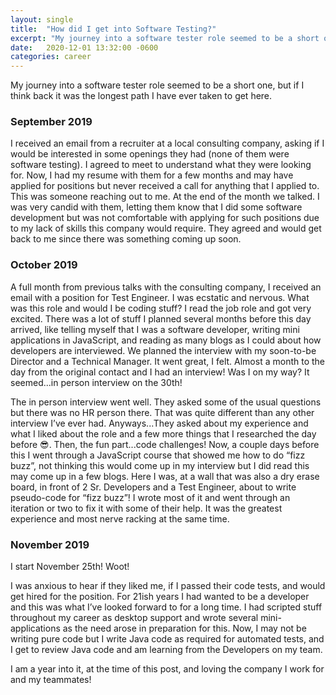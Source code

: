 ```yaml
---
layout: single
title:  "How did I get into Software Testing?"
excerpt: "My journey into a software tester role seemed to be a short one, but if I think back it was the longest path I have ever taken to get here."
date:   2020-12-01 13:32:00 -0600
categories: career
---
```

<style type="text/css">
  .rss-subscribe {
	  display: none;
  }
</style>

My journey into a software tester role seemed to be a short one, but if I think back it was the longest path I have ever taken to get here.

### September 2019

I received an email from a recruiter at a local consulting company, asking if I would be interested in some openings they had (none of them were software testing).  I agreed to meet to understand what they were looking for.  Now, I had my resume with them for a few months and may have applied for positions but never received a call for anything that I applied to.  This was someone reaching out to me.  At the end of the month we talked.  I was very candid with them, letting them know that I did some software development but was not comfortable with applying for such positions due to my lack of skills this company would require.  They agreed and would get back to me since there was something coming up soon.

### October 2019

A full month from previous talks with the consulting company, I received an email with a position for Test Engineer.  I was ecstatic and nervous.  What was this role and would I be coding stuff?  I read the job role and got very excited.  There was a lot of stuff I planned several months before this day arrived, like telling myself that I was a software developer, writing mini applications in JavaScript, and reading as many blogs as I could about how developers are interviewed.  We planned the interview with my soon-to-be Director and a Technical Manager.  It went great, I felt.  Almost a month to the day from the original contact and I had an interview!  Was I on my way?  It seemed...in person interview on the 30th!

The in person interview went well.  They asked some of the usual questions but there was no HR person there.  That was quite different than any other interview I’ve ever had.  Anyways...They asked about my experience and what I liked about the role and a few more things that I researched the day before 😎.  Then, the fun part...code challenges!  Now, a couple days before this I went through a JavaScript course that showed me how to do “fizz buzz”, not thinking this would come up in my interview but I did read this may come up in a few blogs.  Here I was, at a wall that was also a dry erase board, in front of 2 Sr. Developers and a Test Engineer, about to write pseudo-code for “fizz buzz”!  I wrote most of it and went through an iteration or two to fix it with some of their help.  It was the greatest experience and most nerve racking at the same time.

### November 2019

I start November 25th!  Woot!

I was anxious to hear if they liked me, if I passed their code tests, and would get hired for the position.  For 21ish years I had wanted to be a developer and this was what I’ve looked forward to for a long time.  I had scripted stuff throughout my career as desktop support and wrote several mini-applications as the need arose in preparation for this.  Now, I may not be writing pure code but I write Java code as required for automated tests, and I get to review Java code and am learning from the Developers on my team.

I am a year into it, at the time of this post, and loving the company I work for and my teammates!
